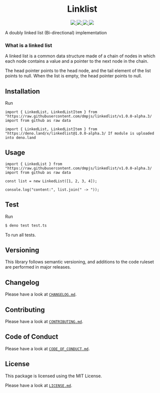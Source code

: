 <h1 align="center">Linklist</h1>
<p align="center">
    <a href="https://github.com/dmpjs/linkedlist/releases">
        <img src="https://img.shields.io/github/release/dmpjs/linkedlist.svg?color=bright_green&label=latest&style=flat-square">
    </a>
    <a href="https://github.com/dmpjs/linkedlist/actions">
        <img src="https://img.shields.io/github/workflow/status/dmpjs/linkedlist/Continuous%20Integration/master?label=ci&style=flat-square">
    </a>
    <a href="https://github.com/semantic-release/semantic-release">
        <img src="https://img.shields.io/badge/%20%20%F0%9F%93%A6%F0%9F%9A%80-semantic--release-e10079.svg?style=flat-square">
    </a>
    <a href="https://opensource.org/licenses/MIT">
        <img src="https://img.shields.io/badge/license-MIT-brightgreen.svg?style=flat-square">
    </a>
</p>

A doubly linked list (Bi-directional) implementation

### What is a linked list

A linked list is a common data structure made of a chain of nodes in which each node contains a value and a pointer to the next node in the chain.

The head pointer points to the head node, and the tail element of the list points to null. When the list is empty, the head pointer points to null.

## Installation

Run

```
import { LinkedList, LinkedListItem } from "https://raw.githubusercontent.com/dmpjs/linkedlist/v1.0.0-alpha.3/ import from github as raw data

import { LinkedList, LinkedListItem } from "https://deno.land/x/linkedlist@1.0.0-alpha.3/ If module is uploaded into deno.land
```

## Usage

```
import { LinkedList } from "https://raw.githubusercontent.com/dmpjs/linkedlist/v1.0.0-alpha.3/ import from github as raw data

const list = new LinkedList([1, 2, 3, 4]);

console.log("content:", list.join(" -> "));
```

## Test

Run

```bash
$ deno test test.ts
```
To run all tests.

## Versioning

This library follows semantic versioning, and additions to the code ruleset are performed in major releases.

## Changelog

Please have a look at [`CHANGELOG.md`](CHANGELOG.md).

## Contributing

Please have a look at [`CONTRIBUTING.md`](.github/CONTRIBUTING.md).

## Code of Conduct

Please have a look at [`CODE_OF_CONDUCT.md`](.github/CODE_OF_CONDUCT.md).

## License

This package is licensed using the MIT License.

Please have a look at [`LICENSE.md`](LICENSE.md).
